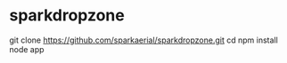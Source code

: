 # sparkdropzone

git clone https://github.com/sparkaerial/sparkdropzone.git
cd 
npm install
node app
